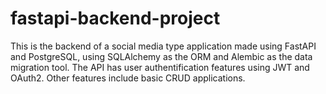 # fastapi-backend-project
This is the backend of a social media type application made using FastAPI and PostgreSQL, using SQLAlchemy as the ORM and Alembic as the data migration tool.
The API has user authentification features using JWT and OAuth2. Other features include basic CRUD applications.

